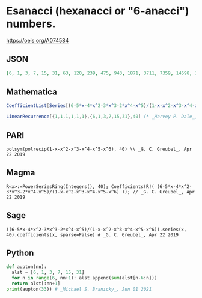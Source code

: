 # Esanacci \(hexanacci or "6\-anacci"\) numbers\.
https://oeis.org/A074584
## JSON
```JSON
[6, 1, 3, 7, 15, 31, 63, 120, 239, 475, 943, 1871, 3711, 7359, 14598, 28957, 57439, 113935, 225999, 448287, 889215, 1763832, 3498707, 6939975, 13766015, 27306031, 54163775, 107438335, 213112838, 422726969, 838513963, 1663261911, 3299217791, 6544271807]
```
## Mathematica
```Mathematica
CoefficientList[Series[(6-5*x-4*x^2-3*x^3-2*x^4-x^5)/(1-x-x^2-x^3-x^4-x^5-x^6), {x, 0, 40}], x]
```
```Mathematica
LinearRecurrence[{1,1,1,1,1,1},{6,1,3,7,15,31},40] (* _Harvey P. Dale_, Nov 08 2011 *)
```
## PARI
```PARI
polsym(polrecip(1-x-x^2-x^3-x^4-x^5-x^6), 40) \\ _G. C. Greubel_, Apr 22 2019
```
## Magma
```Magma
R<x>:=PowerSeriesRing(Integers(), 40); Coefficients(R!( (6-5*x-4*x^2-3*x^3-2*x^4-x^5)/(1-x-x^2-x^3-x^4-x^5-x^6) )); // _G. C. Greubel_, Apr 22 2019
```
## Sage
```Sage
((6-5*x-4*x^2-3*x^3-2*x^4-x^5)/(1-x-x^2-x^3-x^4-x^5-x^6)).series(x, 40).coefficients(x, sparse=False) # _G. C. Greubel_, Apr 22 2019
```
## Python
```Python
def aupton(nn):
  alst = [6, 1, 3, 7, 15, 31]
  for n in range(6, nn+1): alst.append(sum(alst[n-6:n]))
  return alst[:nn+1]
print(aupton(33)) # _Michael S. Branicky_, Jun 01 2021
```
